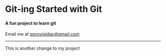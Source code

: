 # Git-ing Started with Git

#### A fun project to learn git

Email me at [qoroviqidiar@gmail.com](Mailto:qoroviqidiar@gmail.com)

---

This is another change to my project
